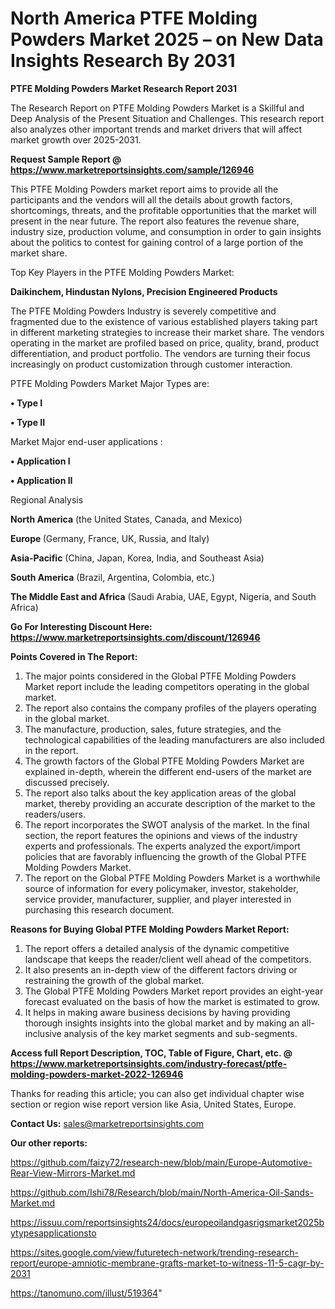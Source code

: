 # North America PTFE Molding Powders Market 2025 – on New Data Insights Research By 2031

<strong>PTFE Molding Powders Market Research Report 2031</strong>

The Research Report on PTFE Molding Powders Market is a Skillful and Deep Analysis of the Present Situation and Challenges. This research report also analyzes other important trends and market drivers that will affect market growth over 2025-2031.

<strong>Request Sample Report @ <a href=https://www.marketreportsinsights.com/sample/126946>https://www.marketreportsinsights.com/sample/126946</a></strong>

This PTFE Molding Powders market report aims to provide all the participants and the vendors will all the details about growth factors, shortcomings, threats, and the profitable opportunities that the market will present in the near future. The report also features the revenue share, industry size, production volume, and consumption in order to gain insights about the politics to contest for gaining control of a large portion of the market share.

Top Key Players in the PTFE Molding Powders Market:

<strong>Daikinchem, Hindustan Nylons, Precision Engineered Products</strong>

The PTFE Molding Powders Industry is severely competitive and fragmented due to the existence of various established players taking part in different marketing strategies to increase their market share. The vendors operating in the market are profiled based on price, quality, brand, product differentiation, and product portfolio. The vendors are turning their focus increasingly on product customization through customer interaction.

PTFE Molding Powders Market Major Types are:

<strong>• Type I

• Type II</strong>

Market Major end-user applications :

<strong>• Application I

• Application II</strong>

Regional Analysis

</u><strong><b>North America</b></strong> (the United States, Canada, and Mexico)

<strong><b>Europe </b></strong>(Germany, France, UK, Russia, and Italy)

<strong><b>Asia-Pacific</b></strong> (China, Japan, Korea, India, and Southeast Asia)

<strong><b>South America</b></strong> (Brazil, Argentina, Colombia, etc.)

<strong><b>The Middle East and Africa</b></strong> (Saudi Arabia, UAE, Egypt, Nigeria, and South Africa)

<strong>Go For Interesting Discount Here: <a href=https://www.marketreportsinsights.com/discount/126946>https://www.marketreportsinsights.com/discount/126946</a></strong>

<strong>Points Covered in The Report:</strong>
<ol>
  <li>The major points considered in the Global PTFE Molding Powders Market report include the leading competitors operating in the global market.</li>
  <li>The report also contains the company profiles of the players operating in the global market.</li>
  <li>The manufacture, production, sales, future strategies, and the technological capabilities of the leading manufacturers are also included in the report.</li>
  <li>The growth factors of the Global PTFE Molding Powders Market are explained in-depth, wherein the different end-users of the market are discussed precisely.</li>
  <li>The report also talks about the key application areas of the global market, thereby providing an accurate description of the market to the readers/users.</li>
  <li>The report incorporates the SWOT analysis of the market. In the final section, the report features the opinions and views of the industry experts and professionals. The experts analyzed the export/import policies that are favorably influencing the growth of the Global PTFE Molding Powders Market.</li>
  <li>The report on the Global PTFE Molding Powders Market is a worthwhile source of information for every policymaker, investor, stakeholder, service provider, manufacturer, supplier, and player interested in purchasing this research document.</li>
</ol>
<strong>Reasons for Buying Global PTFE Molding Powders Market Report:</strong>

<ol>
  <li>The report offers a detailed analysis of the dynamic competitive landscape that keeps the reader/client well ahead of the competitors.</li>
  <li>It also presents an in-depth view of the different factors driving or restraining the growth of the global market.</li>
  <li>The Global PTFE Molding Powders Market report provides an eight-year forecast evaluated on the basis of how the market is estimated to grow.</li>
  <li>It helps in making aware business decisions by having providing thorough insights insights into the global market and by making an all-inclusive analysis of the key market segments and sub-segments.</li>
</ol>
<strong>Access full Report Description, TOC, Table of Figure, Chart, etc. @ <a href=https://www.marketreportsinsights.com/industry-forecast/ptfe-molding-powders-market-2022-126946>https://www.marketreportsinsights.com/industry-forecast/ptfe-molding-powders-market-2022-126946</a></strong>


Thanks for reading this article; you can also get individual chapter wise section or region wise report version like Asia, United States, Europe.

<strong>Contact Us:</strong>
sales@marketreportsinsights.com

<strong>Our other reports:</strong>

<a href=https://github.com/faizy72/research-new/blob/main/Europe-Automotive-Rear-View-Mirrors-Market.md>https://github.com/faizy72/research-new/blob/main/Europe-Automotive-Rear-View-Mirrors-Market.md</a>

<a href=https://github.com/Ishi78/Research/blob/main/North-America-Oil-Sands-Market.md>https://github.com/Ishi78/Research/blob/main/North-America-Oil-Sands-Market.md</a>

<a href=https://issuu.com/reportsinsights24/docs/europeoilandgasrigsmarket2025bytypesapplicationsto>https://issuu.com/reportsinsights24/docs/europeoilandgasrigsmarket2025bytypesapplicationsto</a>

<a href=https://sites.google.com/view/futuretech-network/trending-research-report/europe-amniotic-membrane-grafts-market-to-witness-11-5-cagr-by-2031>https://sites.google.com/view/futuretech-network/trending-research-report/europe-amniotic-membrane-grafts-market-to-witness-11-5-cagr-by-2031</a>

<a href=https://tanomuno.com/illust/519364>https://tanomuno.com/illust/519364</a>"
